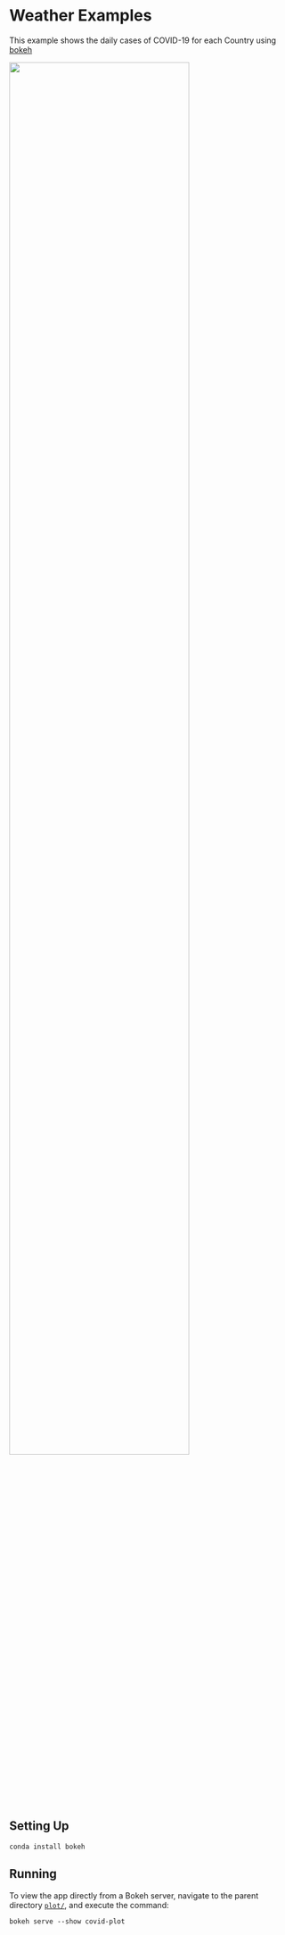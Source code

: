 # Weather Examples

This example shows the daily cases of COVID-19 for each Country using [bokeh](https://bokeh.org/) 

<img src="https://static.bokeh.org/weather.png" width="80%"></img>

## Setting Up

```
conda install bokeh
```
## Running

To view the app directly from a Bokeh server, navigate to the parent directory
[`plot/`](https://github.com/riccardoscheda/py-utils),
and execute the command:

    bokeh serve --show covid-plot
